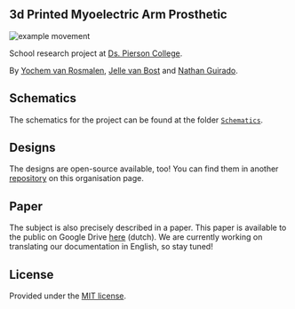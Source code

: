 ## 3d Printed Myoelectric Arm Prosthetic

![example movement](https://media.giphy.com/media/3o6nUYP9ADbv2gA6RO/giphy.gif)

School research project at [Ds. Pierson College](@Piersoncollege).

By [Yochem van Rosmalen](@yochem), [Jelle van Bost](@jelle641) and [Nathan Guirado](@NathGui).

## Schematics
The schematics for the project can be found at the folder [`Schematics`](/Schematics/).

## Designs
The designs are open-source available, too! You can find them in another [repository](https://github.com/3pmap/3dprints) on this organisation page.

## Paper
The subject is also precisely described in a paper. This paper is available to the public on Google Drive [here](https://drive.google.com/file/d/1VO7HPloXfy9UF7kW7OUBwdRGlpAyh3B8/view?usp=sharing) (dutch).
We are currently working on translating our documentation in English, so stay tuned!

## License
Provided under the [MIT license](https://www.github.com/3PMAP/3pmap/blob/master/LICENSE).
